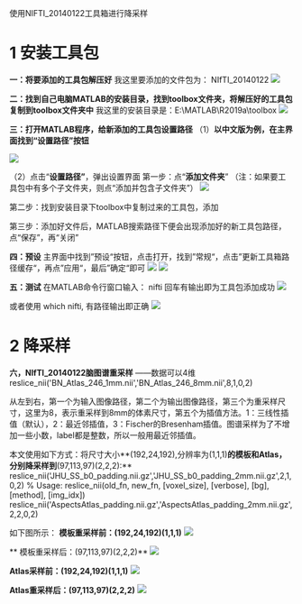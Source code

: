 使用NIFTI_20140122工具箱进行降采样

# 1 安装工具包
**一：将要添加的工具包解压好**
我这里要添加的文件包为： NIfTI_20140122
![](587e82a18b270cb8cdaaea01410d3bf9)

**二：找到自己电脑MATLAB的安装目录，找到toolbox文件夹，将解压好的工具包复制到toolbox文件夹中**
我这里的安装目录是：E:\MATLAB\R2019a\toolbox
![](67e537a5364169ed327f8109c25e61c9)


**三：打开MATLAB程序，给新添加的工具包设置路径**
（1）**以中文版为例，在主界面找到“设置路径”按钮**

![](a1d892c0b277b409226286434bf87724)

（2）点击“**设置路径”**，弹出设置界面
第一步：点“**添加文件夹**”
（注：如果要工具包中有多个子文件夹，则点“添加并包含子文件夹”）
![](167cb99f72d53d80a7d89f96ab81de13)


 第二步：找到安装目录下toolbox中复制过来的工具包，添加

第三步：添加好文件后，MATLAB搜索路径下便会出现添加好的新工具包路径，点“保存”，再“关闭”


**四：预设**
主界面中找到”预设“按钮，点击打开，找到”常规“，点击”更新工具箱路径缓存“，再点”应用“，最后”确定“即可
![](c2520fd77f857266332290f5f1dd1759)
![](c81223eaa7473c4a3d58a6c5dce19f4e)


**五：测试**
在MATLAB命令行窗口输入： nifti
回车有输出即为工具包添加成功
![](7375553d75f56a85661ada8a5c0b5bad)

或者使用 which nifti, 有路径输出即正确
![](1c20a4c1a4a6fbab4584c6558601f3d2)

# 2 降采样
**六，NIfTI_20140122脑图谱重采样**
——数据可以4维
reslice_nii('BN_Atlas_246_1mm.nii','BN_Atlas_246_8mm.nii',8,1,0,2)

从左到右，第一个为输入图像路径，第二个为输出图像路径，第三个为重采样尺寸，这里为8，表示重采样到8mm的体素尺寸，第五个为插值方法。1：三线性插值（默认），2：最近邻插值，3：Fischer的Bresenham插值。图谱采样为了不增加一些小数，label都是整数，所以一般用最近邻插值。

本文使用如下方式：将尺寸大小**(192,24,192),分辨率为(1,1,1)**的模板和Atlas，分别降采样到**(97,113,97)(2,2,2):** 
reslice_nii('JHU_SS_b0_padding.nii.gz','JHU_SS_b0_padding_2mm.nii.gz',2,1,0,2)
% Usage: reslice_nii(old_fn, new_fn, [voxel_size], [verbose], [bg], [method], [img_idx])
reslice_nii('AspectsAtlas_padding.nii.gz','AspectsAtlas_padding_2mm.nii.gz',2,2,0,2)


如下图所示：
**模板重采样前：(192,24,192)(1,1,1)**
![](c9cf47b5cb6ac0fa1bf83c37ef2b8361)

** 模板重采样后：(97,113,97)(2,2,2)**
![](33a05d7c5878a0d0a27096548c0800c1)

**Atlas采样前：(192,24,192)(1,1,1)**
![](b7923214d1f48eb5f7194e5f86a115d2)

**Atlas重采样后：(97,113,97)(2,2,2)**
![](52b64f50d4c84e515d5dea891bb03d0c)
